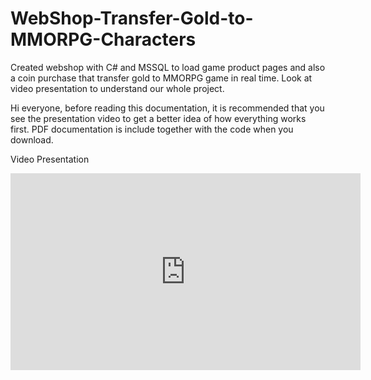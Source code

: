 # WebShop-Transfer-Gold-to-MMORPG-Characters
Created webshop with C# and MSSQL to load game product pages and also a coin purchase that transfer gold to MMORPG game in real time. Look at video presentation to understand our whole project. 

Hi everyone, before reading this documentation, it is recommended that you see the presentation video to get a better idea of how everything works first. PDF documentation is include together with the code when you download. 

Video Presentation 

<iframe width="560" height="315" src="https://www.youtube.com/embed/8fGmZzqksig" frameborder="0" allow="accelerometer; autoplay; encrypted-media; gyroscope; picture-in-picture" allowfullscreen></iframe>


